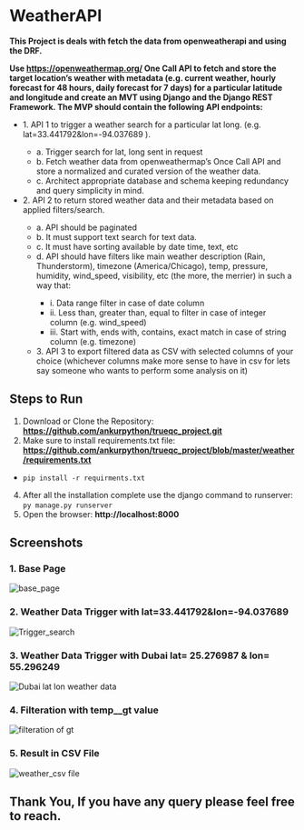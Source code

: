 # WeatherAPI
**This Project is deals with fetch the data from openweatherapi and using the DRF.**

**Use https://openweathermap.org/ One Call API to fetch and store the target location’s weather
with metadata (e.g. current weather, hourly forecast for 48 hours, daily forecast for 7 days) for a
particular latitude and longitude and create an MVT using Django and the Django REST
Framework.
The MVP should contain the following API endpoints:**
<ul>
  <li>1. API 1 to trigger a weather search for a particular lat long. (e.g.
lat=33.441792&lon=-94.037689 ).</li>
     <ul>
       <li>a. Trigger search for lat, long sent in request </li>
       <li>b. Fetch weather data from openweathermap’s Once Call API and store a normalized and curated version of the weather data.</li>
       <li>c. Architect appropriate database and schema keeping redundancy and query simplicity in mind.</li>
     </ul>
  <li>2. API 2 to return stored weather data and their metadata based on applied filters/search.</li>
     <ul>
       <li>a. API should be paginated</li>
       <li>b. It must support text search for text data.</li>
       <li>c. It must have sorting available by date time, text, etc</li>
       <li>d. API should have filters like main weather description (Rain, Thunderstorm),
timezone (America/Chicago), temp, pressure, humidity, wind_speed, visibility, etc
(the more, the merrier) in such a way that:</li>
       <ul>
         <li>i. Data range filter in case of date column</li>
         <li>ii. Less than, greater than, equal to filter in case of integer column (e.g.
wind_speed)</li>
         <li>iii. Start with, ends with, contains, exact match in case of string column (e.g.
timezone)</li>
       </ul>
       <li>3. API 3 to export filtered data as CSV with selected columns of your choice (whichever
columns make more sense to have in csv for lets say someone who wants to perform
some analysis on it)</li>
     </ul>
</ul>


## Steps to Run 
1. Download or Clone the Repository:    **https://github.com/ankurpython/trueqc_project.git**
2. Make sure to install requirements.txt file:  **https://github.com/ankurpython/trueqc_project/blob/master/weather/requirements.txt**
* ```pip install -r requirments.txt```
   
4. After all the installation complete use the django command to runserver:   ```py manage.py runserver```
5. Open the browser: **http://localhost:8000**


## Screenshots

### 1. **Base Page**

![base_page](https://user-images.githubusercontent.com/48859058/126047142-48d5412f-7bdf-4047-9c8d-07b77db94311.png)


### 2. **Weather Data Trigger with lat=33.441792&lon=-94.037689**

![Trigger_search](https://user-images.githubusercontent.com/48859058/126047279-c2168f5a-2e42-40b1-a220-9b918e65bd71.png)


### 3. **Weather Data Trigger with Dubai lat= 25.276987 & lon= 55.296249**

![Dubai lat   lon weather data](https://user-images.githubusercontent.com/48859058/126047344-144e60e3-9717-4319-b2f8-577aab8a487f.png)


### 4. **Filteration with temp__gt value**

![filteration of gt](https://user-images.githubusercontent.com/48859058/126047383-74bb625d-d0b2-4643-a4fc-1a45c64eec9a.png)

### 5. **Result in CSV File**

![weather_csv file](https://user-images.githubusercontent.com/48859058/126047404-c81e4ba4-9af8-4b68-a817-344e693ea873.png)

## Thank You, If you have any query please feel free to reach.
